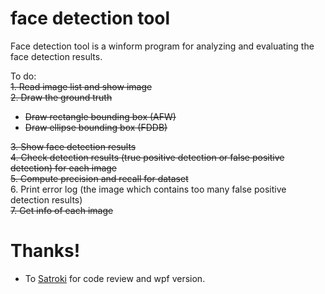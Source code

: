 # face detection tool
Face detection tool is a winform program for analyzing and evaluating the face detection results.<br>


To do:<br>
~~1. Read image list and show image~~<br>
~~2. Draw the ground truth~~<br>
* ~~Draw rectangle bounding box (AFW)~~<br>
* ~~Draw ellipse bounding box (FDDB)~~<br>

~~3. Show face detection results~~<br>
~~4. Check detection results (true positive detection or false positive detection) for each image~~<br>
~~5. Compute precision and recall for dataset~~<br>
6. Print error log (the image which contains too many false positive detection results)<br>
~~7. Get info of each image~~<br>


# Thanks!
* To [Satroki](https://github.com/Satroki) for code review and wpf version.


